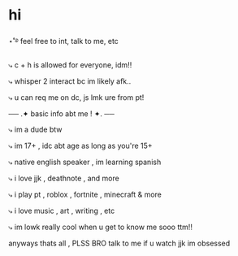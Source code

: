 # hi
⋆˚࿔  feel free to int, talk to me, etc

  ⤷ c + h is allowed for everyone, idm!!
  
  ⤷ whisper 2 interact bc im likely afk..
  
  ⤷ u can req me on dc, js lmk ure from pt!


  

  ── .✦ basic info abt me ! ✦. ──
  
  ⤷ im a dude btw 
  
  ⤷ im 17+ , idc abt age as long as you're 15+
  
  ⤷ native english speaker , im learning spanish
  
  ⤷ i love jjk , deathnote , and more
  
  ⤷ i play pt , roblox , fortnite , minecraft & more 
  
  ⤷ i love music , art , writing , etc
  
  ⤷ im lowk really cool when u get to know me sooo ttm!!

  
  

  anyways thats all , PLSS BRO talk to me if u watch jjk im obsessed
